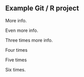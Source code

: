 ## Example Git / R project

More info. 

Even more info. 

Three times more info. 

Four times

Five times

Six times. 